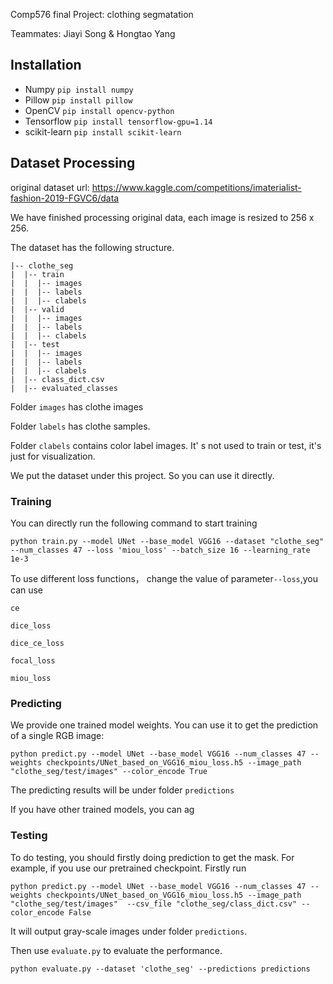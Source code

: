 Comp576 final Project:  clothing segmatation

Teammates: Jiayi Song & Hongtao Yang

## Installation

- Numpy `pip install numpy`
- Pillow `pip install pillow`
- OpenCV `pip install opencv-python`
- Tensorflow `pip install tensorflow-gpu=1.14`  
- scikit-learn `pip install scikit-learn`

## Dataset Processing

original dataset url: https://www.kaggle.com/competitions/imaterialist-fashion-2019-FGVC6/data

We have finished processing original data, each image is resized to 256 x 256. 

The dataset has the following structure.

```buildoutcfg
|-- clothe_seg
|  |-- train
|  |  |-- images
|  |  |-- labels
|  |  |-- clabels
|  |-- valid
|  |  |-- images
|  |  |-- labels
|  |  |-- clabels
|  |-- test
|  |  |-- images
|  |  |-- labels
|  |  |-- clabels
|  |-- class_dict.csv
|  |-- evaluated_classes

```
Folder `images` has clothe images

Folder  `labels` has  clothe samples.

Folder `clabels` contains color label images. It' s not used to train or test, it's just for visualization.

We put the dataset under this project. So you can use it directly.

### Training

You can directly run the following command to start training

```buildoutcfg
python train.py --model UNet --base_model VGG16 --dataset "clothe_seg" --num_classes 47 --loss 'miou_loss' --batch_size 16 --learning_rate 1e-3
```
To use different loss functions， change the value of parameter`--loss`,you can use

`ce`

`dice_loss`

`dice_ce_loss`

`focal_loss`

`miou_loss`

### Predicting

We provide one trained model weights. You can use it to get the prediction of a single RGB image:
```buildoutcfg
python predict.py --model UNet --base_model VGG16 --num_classes 47 --weights checkpoints/UNet_based_on_VGG16_miou_loss.h5 --image_path "clothe_seg/test/images" --color_encode True
```

The predicting results will be under folder `predictions`

If you have other trained models, you can ag

### Testing

To do testing, you should firstly doing prediction to get the mask. For example,  if you use our pretrained checkpoint. Firstly run

```buildoutcfg
python predict.py --model UNet --base_model VGG16 --num_classes 47 --weights checkpoints/UNet_based_on_VGG16_miou_loss.h5 --image_path "clothe_seg/test/images"  --csv_file "clothe_seg/class_dict.csv" --color_encode False
```

It will output gray-scale images under folder `predictions`.

Then use `evaluate.py` to evaluate the performance.

```
python evaluate.py --dataset 'clothe_seg' --predictions predictions
```

